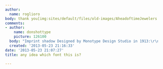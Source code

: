 ```yaml
---
author:
  name: roglioro
body: thank you[img:sites/default/files/old-images/AheadoftimeJewelers logo_3682.jpg]
comments:
- author:
    name: donshottype
    picture: 126100
  body: "Imprint shadow Designed by Monotype Design Studio in 1913:\r\nhttp://www.linotype.com/167783/imprintshadowregular-font.html\r\nDon"
  created: '2013-05-23 21:16:33'
date: '2013-05-23 21:07:27'
title: any idea which font this is?

---
```

